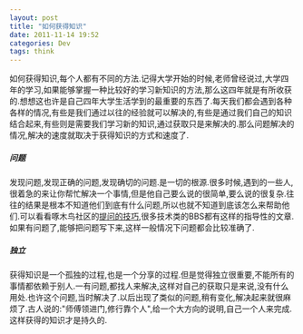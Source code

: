 ```yaml
---
layout: post
title: "如何获得知识"
date: 2011-11-14 19:52
categories: Dev
tags: think
---
```



如何获得知识,每个人都有不同的方法.记得大学开始的时候,老师曾经说过,大学四年的学习,如果能够掌握一种比较好的学习新知识的方法,那么这四年就是有所收获的.想想这也许是自己四年大学生活学到的最重要的东西了.每天我们都会遇到各种各样的情况,有些是我们通过以往的经验就可以解决的,有些是通过我们自己的知识结合起来,有些则是需要我们学习新的知识,通过获取只是来解决的.那么问题解决的情况,解决的速度就取决于获得知识的方式和速度了.

##### 问题

发现问题,发现正确的问题,发现确切的问题.是一切的根源.很多时候,遇到的一些人,很着急的来让你帮忙解决一个事情,但是他自己要么说的很简单,要么说的很复杂.往往的结果是根本不知道他们到底有什么问题,所以也就不知道到底该怎么来帮助他们.可以看看啄木鸟社区的[提问的技巧][1],很多技术类的BBS都有这样的指导性的文章.如果有问题了,能够把问题写下来,这样一般情况下问题都会比较准确了.

##### 独立

获得知识是一个孤独的过程,也是一个分享的过程.但是觉得独立很重要,不能所有的事情都依赖于别人.一有问题,都找人来解决,这样对自己的获取只是来说,没有什么用处.也许这个问题,当时解决了.以后出现了类似的问题,稍有变化,解决起来就很麻烦了.古人说的:"师傅领进门,修行靠个人",给一个大方向的说明,自己一个人来完成.这样获得的知识才是持久的.

 [1]: http://wiki.woodpecker.org.cn/moin/AskForHelp
